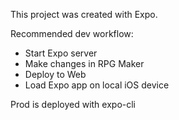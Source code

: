 This project was created with Expo.

Recommended dev workflow:
- Start Expo server
- Make changes in RPG Maker
- Deploy to Web
- Load Expo app on local iOS device

Prod is deployed with expo-cli

